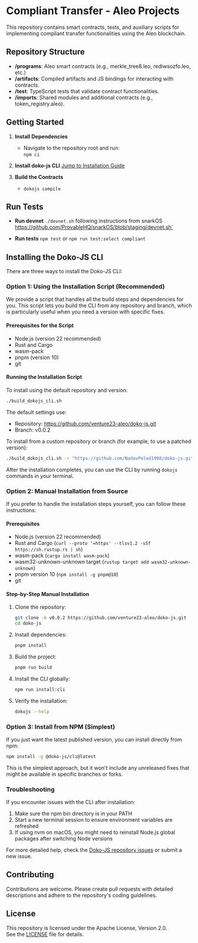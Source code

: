 # Compliant Transfer - Aleo Projects

This repository contains smart contracts, tests, and auxiliary scripts for implementing compliant transfer functionalities using the Aleo blockchain.

## Repository Structure

- **/programs**: Aleo smart contracts (e.g., merkle_tree8.leo, rediwsozfo.leo, etc.)
- **/artifacts**: Compiled artifacts and JS bindings for interacting with contracts.
- **/test**: TypeScript tests that validate contract functionalities.
- **/imports**: Shared modules and additional contracts (e.g., token_registry.aleo).

## Getting Started

1. **Install Dependencies**  
   - Navigate to the repository root and run:  
      `npm ci`

2. **Install doko-js CLI**
[Jump to Installation Guide](#installing-the-doko-js-cli)

4. **Build the Contracts**  
    - `dokojs compile`

## Run Tests  
   - **Run devnet** 
   `./devnet.sh` following instructions from snarkOS https://github.com/ProvableHQ/snarkOS/blob/staging/devnet.sh`
   
   - **Run tests**
   `npm test` or `npm run test:select compliant`

## Installing the Doko-JS CLI

There are three ways to install the Doko-JS CLI:

### Option 1: Using the Installation Script (Recommended)

We provide a script that handles all the build steps and dependencies for you. This script lets you build the CLI from any repository and branch, which is particularly useful when you need a version with specific fixes.

#### Prerequisites for the Script

- Node.js (version 22 recommended)
- Rust and Cargo
- wasm-pack
- pnpm (version 10)
- git

#### Running the Installation Script

To install using the default repository and version:

```bash
./build_dokojs_cli.sh
```

The default settings use:
- Repository: https://github.com/venture23-aleo/doko-js.git
- Branch: v0.0.2

To install from a custom repository or branch (for example, to use a patched version):

```bash
./build_dokojs_cli.sh -r "https://github.com/NadavPeled1998/doko-js.git" -b "fix/array_type_conversion"
```

After the installation completes, you can use the CLI by running `dokojs` commands in your terminal.

### Option 2: Manual Installation from Source

If you prefer to handle the installation steps yourself, you can follow these instructions:

#### Prerequisites

- Node.js (version 22 recommended)
- Rust and Cargo (`curl --proto '=https' --tlsv1.2 -sSf https://sh.rustup.rs | sh`)
- wasm-pack (`cargo install wasm-pack`)
- wasm32-unknown-unknown target (`rustup target add wasm32-unknown-unknown`)
- pnpm version 10 (`npm install -g pnpm@10`)
- git

#### Step-by-Step Manual Installation

1. Clone the repository:
   ```bash
   git clone -b v0.0.2 https://github.com/venture23-aleo/doko-js.git
   cd doko-js
   ```

2. Install dependencies:
   ```bash
   pnpm install
   ```

3. Build the project:
   ```bash
   pnpm run build
   ```

4. Install the CLI globally:
   ```bash
   npm run install:cli
   ```

5. Verify the installation:
   ```bash
   dokojs --help
   ```

### Option 3: Install from NPM (Simplest)

If you just want the latest published version, you can install directly from npm:

```bash
npm install -g @doko-js/cli@latest
```

This is the simplest approach, but it won't include any unreleased fixes that might be available in specific branches or forks.

### Troubleshooting

If you encounter issues with the CLI after installation:

1. Make sure the npm bin directory is in your PATH
2. Start a new terminal session to ensure environment variables are refreshed
3. If using nvm on macOS, you might need to reinstall Node.js global packages after switching Node versions

For more detailed help, check the [Doko-JS repository issues](https://github.com/venture23-aleo/doko-js/issues) or submit a new issue.

## Contributing

Contributions are welcome. Please create pull requests with detailed descriptions and adhere to the repository's coding guidelines.

## License

This repository is licensed under the Apache License, Version 2.0.  
See the [LICENSE](./LICENSE) file for details.